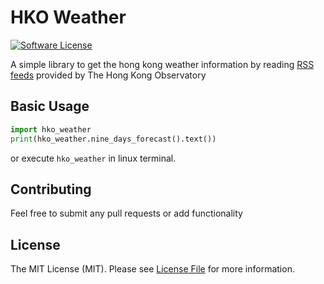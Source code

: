 # HKO Weather

[![Software License](https://img.shields.io/badge/license-MIT-brightgreen.svg?style=flat-square)](LICENSE.md)

A simple library to get the hong kong weather information by reading [RSS feeds](http://rss.weather.gov.hk/rsse.html) provided by The Hong Kong Observatory

## Basic Usage

```python
import hko_weather
print(hko_weather.nine_days_forecast().text())
```

or execute ```hko_weather``` in linux terminal.

## Contributing

Feel free to submit any pull requests or add functionality

## License

The MIT License (MIT). Please see [License File](LICENSE.md) for more information.
